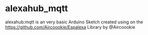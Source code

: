 # alexahub_mqtt

alexahub:mqtt is an very basic Arduino Sketch created using on the https://github.com/Aircoookie/Espalexa Library by @Aircoookie


